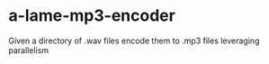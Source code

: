 # a-lame-mp3-encoder
Given a directory of .wav files encode them to .mp3 files leveraging parallelism
